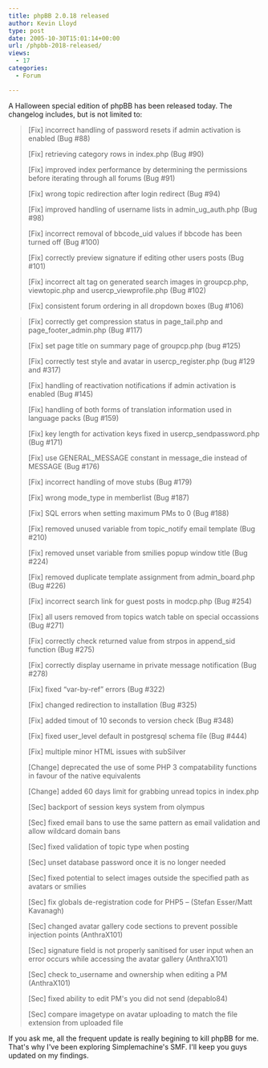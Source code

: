 ```yaml
---
title: phpBB 2.0.18 released
author: Kevin Lloyd
type: post
date: 2005-10-30T15:01:14+00:00
url: /phpbb-2018-released/
views:
  - 17
categories:
  - Forum

---
```

A Halloween special edition of phpBB has been released today. The changelog includes, but is not limited to:

> [Fix] incorrect handling of password resets if admin activation is enabled (Bug #88)
>
> [Fix] retrieving category rows in index.php (Bug #90)
>
> [Fix] improved index performance by determining the permissions before iterating through all forums (Bug #91)
>
> [Fix] wrong topic redirection after login redirect (Bug #94)
>
> [Fix] improved handling of username lists in admin\_ug\_auth.php (Bug #98)
>
> [Fix] incorrect removal of bbcode_uid values if bbcode has been turned off (Bug #100)
>
> [Fix] correctly preview signature if editing other users posts (Bug #101)
>
> [Fix] incorrect alt tag on generated search images in groupcp.php, viewtopic.php and usercp_viewprofile.php (Bug #102)
>
> [Fix] consistent forum ordering in all dropdown boxes (Bug #106)

> <!--more-->
>
>

> [Fix] correctly get compression status in page\_tail.php and page\_footer_admin.php (Bug #117)
>
> [Fix] set page title on summary page of groupcp.php (bug #125)
>
> [Fix] correctly test style and avatar in usercp_register.php (bug #129 and #317)
>
> [Fix] handling of reactivation notifications if admin activation is enabled (Bug #145)
>
> [Fix] handling of both forms of translation information used in language packs (Bug #159)
>
> [Fix] key length for activation keys fixed in usercp_sendpassword.php (Bug #171)
>
> [Fix] use GENERAL\_MESSAGE constant in message\_die instead of MESSAGE (Bug #176)
>
> [Fix] incorrect handling of move stubs (Bug #179)
>
> [Fix] wrong mode_type in memberlist (Bug #187)
>
> [Fix] SQL errors when setting maximum PMs to 0 (Bug #188)
>
> [Fix] removed unused variable from topic_notify email template (Bug #210)
>
> [Fix] removed unset variable from smilies popup window title (Bug #224)
>
> [Fix] removed duplicate template assignment from admin_board.php (Bug #226)
>
> [Fix] incorrect search link for guest posts in modcp.php (Bug #254)
>
> [Fix] all users removed from topics watch table on special occassions (Bug #271)
>
> [Fix] correctly check returned value from strpos in append_sid function (Bug #275)
>
> [Fix] correctly display username in private message notification (Bug #278)
>
> [Fix] fixed &#8220;var-by-ref&#8221; errors (Bug #322)
>
> [Fix] changed redirection to installation (Bug #325)
>
> [Fix] added timout of 10 seconds to version check (Bug #348)
>
> [Fix] fixed user_level default in postgresql schema file (Bug #444)
>
> [Fix] multiple minor HTML issues with subSilver
>
> [Change] deprecated the use of some PHP 3 compatability functions in favour of the native equivalents
>
> [Change] added 60 days limit for grabbing unread topics in index.php
>
> [Sec] backport of session keys system from olympus
>
> [Sec] fixed email bans to use the same pattern as email validation and allow wildcard domain bans
>
> [Sec] fixed validation of topic type when posting
>
> [Sec] unset database password once it is no longer needed
>
> [Sec] fixed potential to select images outside the specified path as avatars or smilies
>
> [Sec] fix globals de-registration code for PHP5 &#8211; (Stefan Esser/Matt Kavanagh)
>
> [Sec] changed avatar gallery code sections to prevent possible injection points (AnthraX101)
>
> [Sec] signature field is not properly sanitised for user input when an error occurs while accessing the avatar gallery (AnthraX101)
>
> [Sec] check to_username and ownership when editing a PM (AnthraX101)
>
> [Sec] fixed ability to edit PM's you did not send (depablo84)
>
> [Sec] compare imagetype on avatar uploading to match the file extension from uploaded file

If you ask me, all the frequent update is really begining to kill phpBB for me. That's why I've been exploring Simplemachine's SMF. I'll keep you guys updated on my findings.